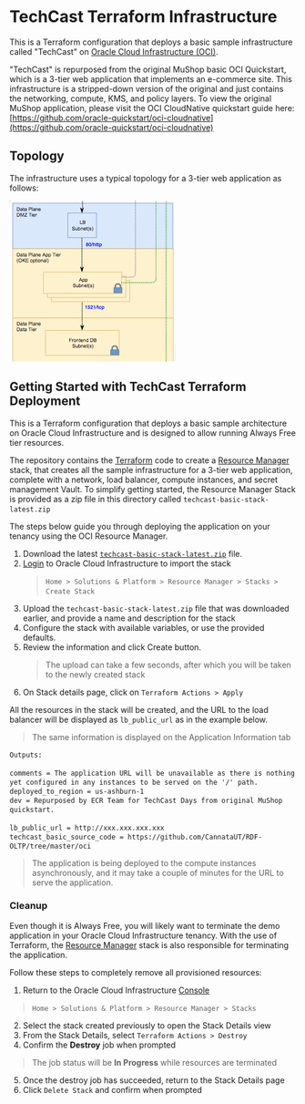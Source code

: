 # TechCast Terraform Infrastructure

This is a Terraform configuration that deploys a basic sample infrastructure called "TechCast" on [Oracle Cloud Infrastructure (OCI)](https://www.oracle.com/cloud/).

"TechCast" is repurposed from the original MuShop basic OCI Quickstart, which is a 3-tier web application that implements an e-commerce site. This infrastructure is a stripped-down version of the original and just contains the networking, compute, KMS, and policy layers. To view the original MuShop application, please visit the OCI CloudNative quickstart guide here:
[https://github.com/oracle-quickstart/oci-cloudnative](https://github.com/oracle-quickstart/oci-cloudnative)

## Topology

The infrastructure uses a typical topology for a 3-tier web application as follows:

![TechCast Basic Infra](./images/3tier.png)

## Getting Started with TechCast Terraform Deployment

This is a Terraform configuration that deploys a basic sample architecture on Oracle Cloud Infrastructure and is designed to allow running Always Free tier resources.

The repository contains the [Terraform](https://www.terraform.io/) code to create a [Resource Manager](https://docs.cloud.oracle.com/iaas/Content/ResourceManager/Concepts/resourcemanager.htm) stack, that creates all the sample infrastructure for a 3-tier web application, complete with a network, load balancer, compute instances, and secret management Vault. To simplify getting started, the Resource Manager Stack is provided as a zip file in this directory called `techcast-basic-stack-latest.zip`

The steps below guide you through deploying the application on your tenancy using the OCI Resource Manager.

1. Download the latest [`techcast-basic-stack-latest.zip`](./techcast-basic-stack-latest.zip) file.
2. [Login](https://console.us-ashburn-1.oraclecloud.com/resourcemanager/stacks/create) to Oracle Cloud Infrastructure to import the stack
    > `Home > Solutions & Platform > Resource Manager > Stacks > Create Stack`
3. Upload the `techcast-basic-stack-latest.zip` file that was downloaded earlier, and provide a name and description for the stack
4. Configure the stack with available variables, or use the provided defaults.
5. Review the information and click Create button.
   > The upload can take a few seconds, after which you will be taken to the newly created stack
6. On Stack details page, click on `Terraform Actions > Apply`

All the resources in the stack will be created, and the URL to the load balancer will be displayed as `lb_public_url` as in the example below.
> The same information is displayed on the Application Information tab

```text
Outputs:

comments = The application URL will be unavailable as there is nothing yet configured in any instances to be served on the '/' path.
deployed_to_region = us-ashburn-1
dev = Repurposed by ECR Team for TechCast Days from original MuShop quickstart.

lb_public_url = http://xxx.xxx.xxx.xxx
techcast_basic_source_code = https://github.com/CannataUT/RDF-OLTP/tree/master/oci
```

> The application is being deployed to the compute instances asynchronously, and it may take a couple of minutes for the URL to serve the application.

### Cleanup

Even though it is Always Free, you will likely want to terminate the demo application
in your Oracle Cloud Infrastructure tenancy. With the use of Terraform, the [Resource Manager](https://docs.cloud.oracle.com/iaas/Content/ResourceManager/Concepts/resourcemanager.htm) stack is also responsible for terminating the application.

Follow these steps to completely remove all provisioned resources:

1. Return to the Oracle Cloud Infrastructure [Console](https://console.us-ashburn-1.oraclecloud.com/resourcemanager/stacks)
  > `Home > Solutions & Platform > Resource Manager > Stacks`
2. Select the stack created previously to open the Stack Details view
3. From the Stack Details, select `Terraform Actions > Destroy`
4. Confirm the **Destroy** job when prompted
  > The job status will be **In Progress** while resources are terminated
5. Once the destroy job has succeeded, return to the Stack Details page
6. Click `Delete Stack` and confirm when prompted
